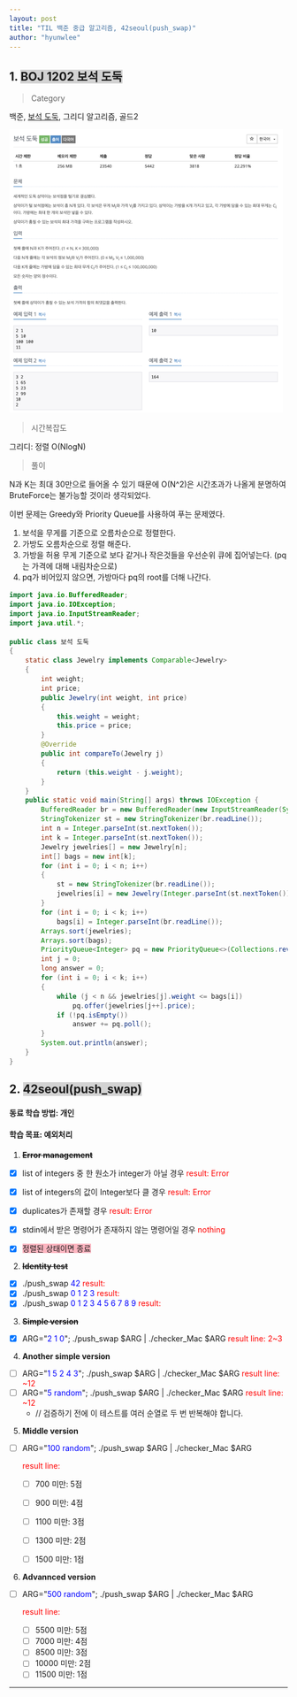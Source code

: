 ```yaml
---
layout: post
title: "TIL 백준 중급 알고리즘, 42seoul(push_swap)"
author: "hyunwlee"
---
```


## 1. <span style="background-color:lightgrey">BOJ 1202 보석 도둑</span>

> Category

백준, [보석 도둑](https://www.acmicpc.net/problem/1202), 그리디 알고리즘, 골드2

<img src="https://github.com/hyunwlee-dev/TIL/blob/7791c62ac22e06a86e50570c7b8af8890c09419a/images/jewelryThief.png?raw=true" style="zoom:50%;" />  



> 시간복잡도

그리디: 정렬 O(NlogN)

> 풀이

N과 K는 최대 30만으로 들어올 수 있기 때문에 O(N^2)은 시간초과가 나올게 분명하여 BruteForce는 불가능할 것이라 생각되었다.

이번 문제는 Greedy와 Priority Queue를 사용하여 푸는 문제였다. 

1. 보석을 무게를 기준으로 오름차순으로 정렬한다.
2. 가방도 오름차순으로 정렬 해준다.
3. 가방을 허용 무게 기준으로 보다 같거나 작은것들을 우선순위 큐에 집어넣는다. (pq는 가격에 대해 내림차순으로)
4. pq가 비어있지 않으면, 가방마다 pq의 root를 더해 나간다.



```java
import java.io.BufferedReader;
import java.io.IOException;
import java.io.InputStreamReader;
import java.util.*;

public class 보석 도둑
{
    static class Jewelry implements Comparable<Jewelry>
    {
        int weight;
        int price;
        public Jewelry(int weight, int price)
        {
            this.weight = weight;
            this.price = price;
        }
        @Override
        public int compareTo(Jewelry j)
        {
            return (this.weight - j.weight);
        }
    }
    public static void main(String[] args) throws IOException {
        BufferedReader br = new BufferedReader(new InputStreamReader(System.in));
        StringTokenizer st = new StringTokenizer(br.readLine());
        int n = Integer.parseInt(st.nextToken());
        int k = Integer.parseInt(st.nextToken());
        Jewelry jewelries[] = new Jewelry[n];
        int[] bags = new int[k];
        for (int i = 0; i < n; i++)
        {
            st = new StringTokenizer(br.readLine());
            jewelries[i] = new Jewelry(Integer.parseInt(st.nextToken()), Integer.parseInt(st.nextToken()));
        }
        for (int i = 0; i < k; i++)
            bags[i] = Integer.parseInt(br.readLine());
        Arrays.sort(jewelries);
        Arrays.sort(bags);
        PriorityQueue<Integer> pq = new PriorityQueue<>(Collections.reverseOrder());
        int j = 0;
        long answer = 0;
        for (int i = 0; i < k; i++)
        {
            while (j < n && jewelries[j].weight <= bags[i])
                pq.offer(jewelries[j++].price);
            if (!pq.isEmpty())
                answer += pq.poll();
        }
        System.out.println(answer);
    }
}

```
## 2. <span style="background-color:lightgrey">42seoul(push_swap)</span>

#### 동료 학습 방법: 개인

#### 학습 목표: 예외처리

1. ~~<strong>Error management</strong>~~

- [x] list of integers 중 한 원소가 integer가 아닐 경우 <span style="color:red">result: Error</span>
- [x] list of integers의 값이 Integer보다 클 경우 <span style="color:red">result: Error</span>
- [x] duplicates가 존재할 경우 <span style="color:red">result: Error</span>
- [x] stdin에서 받은 명령어가 존재하지 않는 명령어일 경우 <span style="color:red">nothing</span>

- [x] <span style="background:lightpink">정렬된 상태이면 종료</span>

2. ~~<strong>Identity test</strong>~~

- [x] ./push_swap <span style="color:blue">42</span> <span style="color:red">result:</span>
- [x] ./push_swap <span style="color:blue">0 1 2 3</span> <span style="color:red">result: </span>
- [x] ./push_swap <span style="color:blue">0 1 2 3 4 5 6 7 8 9</span> <span style="color:red">result: </span>

3. ~~<strong>Simple version</strong>~~

- [x] ARG="<span style="color:blue">2 1 0</span>"; ./push_swap $ARG | ./checker_Mac $ARG <span style="color:red">result line: 2~3</span>

4. <strong>Another simple version</strong>

- [ ] ARG="<span style="color:blue">1 5 2 4 3</span>"; ./push_swap $ARG | ./checker_Mac $ARG <span style="color:red">result line: ~12</span>
- [ ] ARG="<span style="color:blue">5 random</span>"; ./push_swap $ARG | ./checker_Mac $ARG <span style="color:red">result line: ~12</span> 
  - // 검증하기 전에 이 테스트를 여러 순열로 두 번 반복해야 합니다.

5. <strong>Middle version</strong>

- [ ] ARG="<span style="color:blue">100 random</span>"; ./push_swap $ARG | ./checker_Mac $ARG 

  <span style="color:red">result line: </span>

  - [ ] 700 미만: 5점

  - [ ] 900 미만: 4점
  - [ ] 1100 미만: 3점
  - [ ] 1300 미만: 2점
  - [ ] 1500 미만: 1점

6. <strong>Advannced version</strong>

- [ ] ARG="<span style="color:blue">500 random</span>"; ./push_swap $ARG | ./checker_Mac $ARG 

  <span style="color:red">result line: </span>

  - [ ] 5500 미만: 5점
  - [ ] 7000 미만: 4점
  - [ ] 8500 미만: 3점
  - [ ] 10000 미만: 2점
  - [ ] 11500 미만: 1점

---

